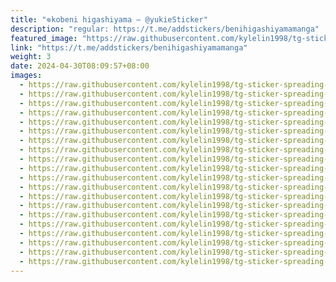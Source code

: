 ```yaml
---
title: "𖦹kobeni higashiyama — @yukieSticker"
description: "regular: https://t.me/addstickers/benihigashiyamamanga"
featured_image: "https://raw.githubusercontent.com/kylelin1998/tg-sticker-spreading-worldwide-images/main/img/26d3609d-75cd-4752-a54c-4ebd8d6d5324.jpg"
link: "https://t.me/addstickers/benihigashiyamamanga"
weight: 3
date: 2024-04-30T08:09:57+08:00
images:
  - https://raw.githubusercontent.com/kylelin1998/tg-sticker-spreading-worldwide-images/main/img/26d3609d-75cd-4752-a54c-4ebd8d6d5324.jpg
  - https://raw.githubusercontent.com/kylelin1998/tg-sticker-spreading-worldwide-images/main/img/19648cbf-a987-4fc2-a6b9-2d3259b45133.jpg
  - https://raw.githubusercontent.com/kylelin1998/tg-sticker-spreading-worldwide-images/main/img/cfac571e-8c9d-42ff-b586-46c021579f86.jpg
  - https://raw.githubusercontent.com/kylelin1998/tg-sticker-spreading-worldwide-images/main/img/209c532a-1828-4df6-8d39-9aa52fe3c694.jpg
  - https://raw.githubusercontent.com/kylelin1998/tg-sticker-spreading-worldwide-images/main/img/dccaf27c-fe7e-4f97-b729-b554249c0260.jpg
  - https://raw.githubusercontent.com/kylelin1998/tg-sticker-spreading-worldwide-images/main/img/74a4808d-a1aa-4848-a8b2-923ae82297d0.jpg
  - https://raw.githubusercontent.com/kylelin1998/tg-sticker-spreading-worldwide-images/main/img/eacd1760-4eb1-49a3-b2f0-7df5bd8dccf2.jpg
  - https://raw.githubusercontent.com/kylelin1998/tg-sticker-spreading-worldwide-images/main/img/393c97ac-dd04-410c-8c39-400f2cfae45a.jpg
  - https://raw.githubusercontent.com/kylelin1998/tg-sticker-spreading-worldwide-images/main/img/0d871ed4-c8ac-45a6-b2fe-23fb1718d46f.jpg
  - https://raw.githubusercontent.com/kylelin1998/tg-sticker-spreading-worldwide-images/main/img/7e115563-85e1-4e28-8d29-cce004d74b1c.jpg
  - https://raw.githubusercontent.com/kylelin1998/tg-sticker-spreading-worldwide-images/main/img/8e42ac78-aaf0-47bf-a3e7-0c913adc2109.jpg
  - https://raw.githubusercontent.com/kylelin1998/tg-sticker-spreading-worldwide-images/main/img/5a543677-747e-4306-977f-977360e2339c.jpg
  - https://raw.githubusercontent.com/kylelin1998/tg-sticker-spreading-worldwide-images/main/img/922c8e6c-bb56-447b-b631-3b19657f9ddf.jpg
  - https://raw.githubusercontent.com/kylelin1998/tg-sticker-spreading-worldwide-images/main/img/9353c853-63e7-4561-bebe-6ba4dbd721bd.jpg
  - https://raw.githubusercontent.com/kylelin1998/tg-sticker-spreading-worldwide-images/main/img/a0c0e22a-d2ab-455f-b5dd-d88c6fd9897f.jpg
  - https://raw.githubusercontent.com/kylelin1998/tg-sticker-spreading-worldwide-images/main/img/de1a328b-5ef9-4d0b-b6b9-d90837437a6a.jpg
  - https://raw.githubusercontent.com/kylelin1998/tg-sticker-spreading-worldwide-images/main/img/ff580183-94f8-40f3-81fa-028b3f566f50.jpg
  - https://raw.githubusercontent.com/kylelin1998/tg-sticker-spreading-worldwide-images/main/img/68ebc552-3be2-41e0-9037-b3eb6aecadef.jpg
  - https://raw.githubusercontent.com/kylelin1998/tg-sticker-spreading-worldwide-images/main/img/52e180f0-1762-4f01-ba3e-28abb84d9fd4.jpg
  - https://raw.githubusercontent.com/kylelin1998/tg-sticker-spreading-worldwide-images/main/img/1174caa3-ae77-4224-b3cb-bb34f8df4171.jpg
---
```

